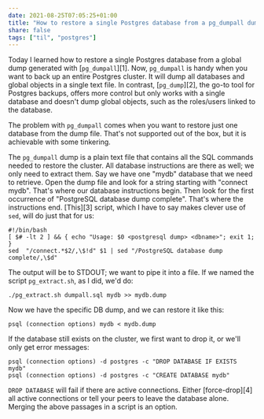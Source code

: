 ```yaml
---
date: 2021-08-25T07:05:25+01:00
title: "How to restore a single Postgres database from a pg_dumpall dump"
share: false
tags: ["til", "postgres"]
---
```

Today I learned how to restore a single Postgres database from a global dump
generated with [`pg_dumpall`][1]. Now, `pg_dumpall` is handy when you want to back
up an entire Postgres cluster. It will dump all databases and global objects in
a single text file. In contrast, [`pg_dump`][2], the go-to tool for Postgres
backups, offers more control but only works with a single database and doesn't
dump global objects, such as the roles/users linked to the database.

The problem with `pg_dumpall` comes when you want to restore just one database
from the dump file. That's not supported out of the box, but it is achievable
with some tinkering. 

The `pg_dumpall` dump is a plain text file that contains all the SQL commands
needed to restore the cluster. All database instructions are there as well; we
only need to extract them. Say we have one "mydb" database that we need to
retrieve. Open the dump file and look for a string starting with "connect
mydb". That's where our database instructions begin. Then look for the first
occurrence of "PostgreSQL database dump complete". That's where the
instructions end. [This][3] script, which I have to say makes clever use of `sed`,
will do just that for us:

    #!/bin/bash
    [ $# -lt 2 ] && { echo "Usage: $0 <postgresql dump> <dbname>"; exit 1; }
    sed  "/connect.*$2/,\$!d" $1 | sed "/PostgreSQL database dump complete/,\$d"

The output will be to STDOUT; we want to pipe it into a file. If we named the
script `pg_extract.sh`, as I did, we'd do:

    ./pg_extract.sh dumpall.sql mydb >> mydb.dump

Now we have the specific DB dump, and we can restore it like this:

    psql (connection options) mydb < mydb.dump

If the database still exists on the cluster, we first want to drop it, or we'll
only get error messages:

    psql (connection options) -d postgres -c "DROP DATABASE IF EXISTS mydb"
    psql (connection options) -d postgres -c "CREATE DATABASE mydb"

`DROP DATABASE` will fail if there are active connections. Either
[force-drop][4] all active connections or tell your peers to leave the database
alone. Merging the above passages in a script is an option.

